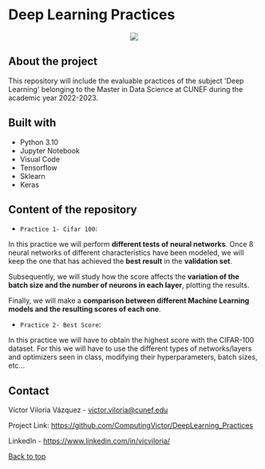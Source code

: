 # Deep Learning Practices


<div style="text-align:center"><img src="https://d29jy8ovkd5kcx.cloudfront.net/wp-content/uploads/2021/11/29093432/44.jpg" /></div>


## About the project

This repository will include the evaluable practices of the subject 'Deep Learning' belonging to the Master in Data Science at CUNEF during the academic year 2022-2023.


## Built with 


- Python 3.10
- Jupyter Notebook
- Visual Code
- Tensorflow
- Sklearn
- Keras

## Content of the repository

- `Practice 1- Cifar 100`:

 In this practice we will perform **different tests of neural networks**. Once 8 neural networks of different characteristics have been modeled, we will keep the one that has achieved the **best result** in the **validation set**. 

Subsequently, we will study how the score affects the **variation of the batch size and the number of neurons in each layer**, plotting the results.

Finally, we will make a **comparison between different Machine Learning models and the resulting scores of each one**.

- `Practice 2- Best Score`: 

In this practice we will have to obtain the highest score with the CIFAR-100 dataset. For this we will have to use the different types of networks/layers and optimizers seen in class, modifying their hyperparameters, batch sizes, etc...




## Contact

Víctor Viloria Vázquez - <victor.viloria@cunef.edu>

Project Link: <https://github.com/ComputingVictor/DeepLearning_Practices>

LinkedIn - <https://www.linkedin.com/in/vicviloria/>


<a href="#top">Back to top</a>

